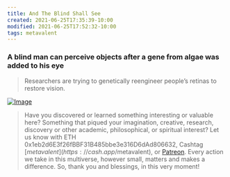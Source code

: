 ```yaml
---
title: And The Blind Shall See
created: 2021-06-25T17:35:39-10:00
modified: 2021-06-25T17:52:32-10:00
tags: metavalent
---
```


### A blind man can perceive objects after a gene from algae was added to his eye

> Researchers are trying to genetically reengineer people’s retinas to restore vision.

[![Image](/assets/images/image_picker2331564307720333330.png)](https://www-technologyreview-com.cdn.ampproject.org/c/s/www.technologyreview.com/2021/05/24/1025251/a-blind-man-can-perceive-objects-after-a-gene-from-algae-was-added-to-his-eye/amp/)

<!-- 
Watch [Title of Video](https://youtu.be/12345) if the embed below does not behave nicely. 

<div class="embed-container"><iframeloading="lazy" width="560" height="315" src="https://www.youtube.com/embed/12345" title="YouTube video player" frameborder="0" allow="accelerometer; autoplay; clipboard-write; encrypted-media; gyroscope; picture-in-picture" allowfullscreen></iframe></div>
-->

> Have you discovered or learned something interesting or valuable here? Something that piqued your imagination, creative, research, discovery or other academic, philosophical, or spiritual interest? Let us know with ETH 0x1eb2d6E3f26fBBF31B485bbe3e316D6dAd806632, Cashtag [$metavalent](https://cash.app/$metavalent), or [Patreon](https://patreon.com/metavalent). Every action we take in this multiverse, however small, matters and makes a difference. So, thank you and blessings, in this very moment!

